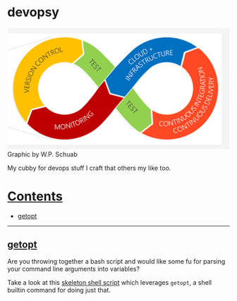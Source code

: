 # devopsy

![alt](cc_img/devops-willy-peter-schuab-cc-by-sa-4.0.png)
Graphic by W.P. Schuab

My cubby for devops stuff I craft that others my like too.

# [Contents](#contents)

- [getopt](#getopt)

-----

## [getopt](#contents)

Are you throwing together a bash script and would like some fu for parsing your command line arguments into variables?

Take a look at this [skeleton shell script](getopt/test_getopt.sh) which leverages ```getopt```, a shell builtin command for doing just that.
